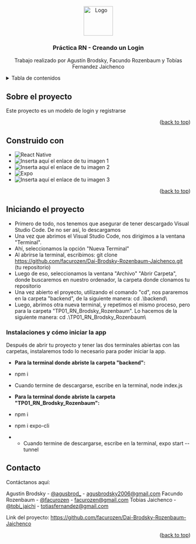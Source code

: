 <!-- Improved compatibility of back to top link: See: https://github.com/othneildrew/Best-README-Template/pull/73 -->
<a name="readme-top"></a>
<!--
*** Thanks for checking out the Best-README-Template. If you have a suggestion
*** that would make this better, please fork the repo and create a pull request
*** or simply open an issue with the tag "enhancement".
*** Don't forget to give the project a star!
*** Thanks again! Now go create something AMAZING! :D
-->



<!-- PROJECT SHIELDS -->
<!--
*** I'm using markdown "reference style" links for readability.
*** Reference links are enclosed in brackets [ ] instead of parentheses ( ).
*** See the bottom of this document for the declaration of the reference variables
*** for contributors-url, forks-url, etc. This is an optional, concise syntax you may use.
*** https://www.markdownguide.org/basic-syntax/#reference-style-links
-->

<!-- PROJECT LOGO -->
<br />
<div align="center">
  <a href="https://github.com/facurozen/Dai-Brodsky-Rozenbaum-Jaichenco">
    <img src="https://cdn-icons-png.flaticon.com/512/5087/5087579.png" alt="Logo" width="80" height="80">
  </a>

  <h3 align="center">Práctica RN - Creando un Login </h3>

   <p align="center">
    Trabajo realizado por Agustín Brodsky, Facundo Rozenbaum y Tobías Fernandez Jaichenco
  </p>
  
</div>

<!-- TABLE OF CONTENTS -->
<details>
  <summary>Tabla de contenidos</summary>
  <ol>
    <li><a href="#sobre-el-proyecto">Sobre el proyecto</a>
      <ul>
    <li><a href="#construido-con">Construido con</a></li>
      </ul>
    </li>
    <li><a href="#iniciando-el-proyecto">Iniciando el proyecto</a>
      <ul>
    <li><a href="#instalaciones-y-cÓmo-iniciar-la-app">Instalaciones y cómo iniciar la app</a></li>
      </ul>
    </li>
    <li><a href="#contacto">Contacto</a></li>
  </ol>
</details>


<!-- ABOUT THE PROJECT -->
## Sobre el proyecto
Este proyecto es un modelo de login y registrarse 


<p align="right">(<a href="#readme-top">back to top</a>)</p>



## Construido con

* ![React Native](https://img.shields.io/badge/react_native-%2320232a.svg?style=for-the-badge&logo=react&logoColor=%2361DAFB)
* ![Inserta aquí el enlace de tu imagen 1](https://github.com/facurozen/Proyecto-Final-2023/assets/106318798/441315cf-6874-4224-b851-27a8314f4235)
* ![Inserta aquí el enlace de tu imagen 2](https://github.com/facurozen/Proyecto-Final-2023/assets/106318798/0a9cc519-ac08-4111-b761-bc143cf41051)
* ![Expo](https://img.shields.io/badge/expo-1C1E24?style=for-the-badge&logo=expo&logoColor=#D04A37)
* ![Inserta aquí el enlace de tu imagen 3](https://github.com/facurozen/Proyecto-Final-2023/assets/106318798/e9daf52e-08f6-4a94-bead-a136d8aa1894)
<p align="right">(<a href="#readme-top">back to top</a>)</p>



<!-- Iniciando el proyecto -->
## Iniciando el proyecto
* Primero de todo, nos tenemos que asegurar de tener descargado Visual Studio Code. De no ser así, lo descargamos
* Una vez que abrimos el Visual Studio Code, nos dirigimos a la ventana "Terminal". 
* Ahí, seleccionamos la opción "Nueva Terminal"
* Al abrirse la terminal, escribimos: git clone https://github.com/facurozen/Dai-Brodsky-Rozenbaum-Jaichenco.git (tu repositorio)
* Luego de eso, seleccionamos la ventana "Archivo" "Abrir Carpeta", donde buscaremos en nuestro ordenador, la carpeta donde clonamos tu repositorio
* Una vez abierto el proyecto, utilizando el comando "cd", nos pararemos en la carpeta "backend", de la siguiente manera: cd .\backend\
* Luego, abrimos otra nueva terminal, y repetimos el mismo proceso, pero para la carpeta "TP01_RN_Brodsky_Rozenbaum". Lo hacemos de la siguiente manera: cd .\TP01_RN_Brodsky_Rozenbaum\


### Instalaciones y cómo iniciar la app

Después de abrir tu proyecto y tener las dos terminales abiertas con las carpetas, instalaremos todo lo necesario para poder iniciar la app.
* **Para la terminal donde abriste la carpeta "backend":**
* npm i
* Cuando termine de descargarse, escribe en la terminal, node index.js
  
* **Para la terminal donde abriste la carpeta "TP01_RN_Brodsky_Rozenbaum":**
* npm i 
* npm i expo-cli
* * Cuando termine de descargarse, escribe en la terminal, expo start --tunnel


<!-- CONTACT -->
## Contacto

Contáctanos aquí:

Agustin Brodsky - [@agusbrod_](https://instagram.com/agusbrod_) - agusbrodsky2006@gmail.com 
Facundo Rozenbaum - [@facurozen](https://instagram.com/facurozen) - facurozen@gmail.com
Tobias Jaichenco - [@tobi_jaichi](https://instagram.com/tobi_jaichi) - totiasfernandez@gmail.com

Link del proyecto: https://github.com/facurozen/Dai-Brodsky-Rozenbaum-Jaichenco
<p align="right">(<a href="#readme-top">back to top</a>)</p>
